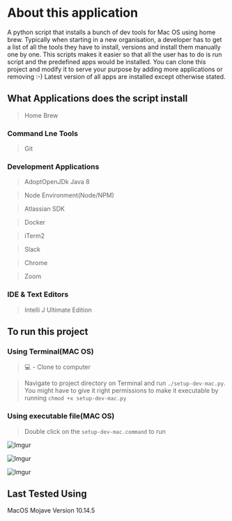 #  About this application #
A python script that installs a bunch of dev tools for Mac OS using home brew. Typically when starting in a new organisation, a developer has to get a list of all the tools they have to install, versions and install them manually one by one. This scripts makes it easier so that all the user has to do is run script and the predefined apps would be installed.
You can clone this project and modify it to serve your purpose by adding more applications or removing :-)
Latest version of all apps are installed except otherwise stated.

##  What Applications does the script install ##
> Home Brew

### Command Lne Tools
> Git

### Development Applications
> AdoptOpenJDk Java 8

> Node Environment(Node/NPM)

> Atlassian SDK

> Docker

> iTerm2

> Slack

> Chrome

> Zoom

### IDE & Text Editors
> Intelli J Ultimate Edition

##  To run this project ##

### Using Terminal(MAC OS)
> :computer: -  Clone to computer

> Navigate to project directory on Terminal and run `./setup-dev-mac.py`. You might have to give it right permissions to make it executable by running `chmod +x setup-dev-mac.py`

### Using executable file(MAC OS)
> Double click on the `setup-dev-mac.command` to run

![Imgur](https://imgur.com/XgR0TuN.png)

![Imgur](https://imgur.com/2Pr9zqH.png)

![Imgur](https://imgur.com/2dKPkAN.png)

## Last Tested Using ##
MacOS Mojave Version 10.14.5